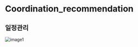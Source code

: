 # Coordination_recommendation
## 일정관리
![image1](https://private-user-images.githubusercontent.com/123911778/296083338-0c4b47c3-fadf-49ea-8604-15647622344f.PNG?jwt=eyJhbGciOiJIUzI1NiIsInR5cCI6IkpXVCJ9.eyJpc3MiOiJnaXRodWIuY29tIiwiYXVkIjoicmF3LmdpdGh1YnVzZXJjb250ZW50LmNvbSIsImtleSI6ImtleTUiLCJleHAiOjE3MDUwMTc0OTMsIm5iZiI6MTcwNTAxNzE5MywicGF0aCI6Ii8xMjM5MTE3NzgvMjk2MDgzMzM4LTBjNGI0N2MzLWZhZGYtNDllYS04NjA0LTE1NjQ3NjIyMzQ0Zi5QTkc_WC1BbXotQWxnb3JpdGhtPUFXUzQtSE1BQy1TSEEyNTYmWC1BbXotQ3JlZGVudGlhbD1BS0lBVkNPRFlMU0E1M1BRSzRaQSUyRjIwMjQwMTExJTJGdXMtZWFzdC0xJTJGczMlMkZhd3M0X3JlcXVlc3QmWC1BbXotRGF0ZT0yMDI0MDExMVQyMzUzMTNaJlgtQW16LUV4cGlyZXM9MzAwJlgtQW16LVNpZ25hdHVyZT0wNjM5OGU1ZTQ2NDM1ZTY2MDg2MWM4YzA4NGI3NzNiY2U1Y2RhYWI5ZGUwZDE3NTA1ODM3MzM0MDdmYTdiZmUyJlgtQW16LVNpZ25lZEhlYWRlcnM9aG9zdCZhY3Rvcl9pZD0wJmtleV9pZD0wJnJlcG9faWQ9MCJ9.t5fyOu0QPIG-wlbtXayCMU7_f4YNwv1L5xaPLXLUoVw)
